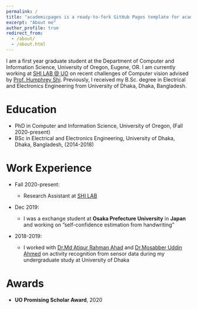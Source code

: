 ```yaml
---
permalink: /
title: "academicpages is a ready-to-fork GitHub Pages template for academic personal websites"
excerpt: "About me"
author_profile: true
redirect_from: 
  - /about/
  - /about.html
---
```

I am a first year graduate student at the Department of Computer and Information Science, University of Oregon, Eugene, OR. I am currently working at [SHI LAB @ UO](https://www.humphreyshi.com/people) on recent challenges of Computer vision advised by [Prof. Humphrey Shi](https://www.humphreyshi.com/). Previously, I received my B.Sc. degree in Electrical and Electronics Engineering from University of Dhaka, Dhaka, Bangladesh.

Education
======
* PhD in Computer and Information Science, University of Oregon, (Fall 2020-present)
* BSc in Electrical and Electronics Engineering, University of Dhaka, Dhaka, Bangladesh, (2014-2018)

Work Experience
======
* Fall 2020-present:
  * Research Assistant at [SHI LAB](https://www.humphreyshi.com/people)
  
* Dec 2019:
  * I was a exchange student at **Osaka Prefecture University** in **Japan** and working on ”self-confidence estimation from handwriting”

* 2018-2019:
  * I worked with [Dr.Md Atiqur Rahman Ahad](http://aa.binbd.com/) and [Dr.Mosabber Uddin Ahmed](https://www.du.ac.bd/faculty/faculty_details/APE/1173) on activity recognition   from sensor data during my undergraduate study at University of Dhaka

Awards
======
* **UO Promising Scholar Award**, 2020
